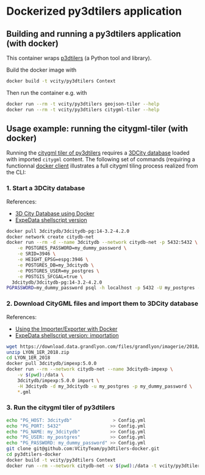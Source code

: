 # Dockerized py3dtilers application

## Building and running a py3dtilers application (with docker)

This container wraps [p3dtilers](https://github.com/VCityTeam/py3dtilers) (a Python tool and library).

Build the docker image with

```bash
docker build -t vcity/py3dtilers Context
```

Then run the container e.g. with

```bash
docker run --rm -t vcity/py3dtilers geojson-tiler --help
docker run --rm -t vcity/py3dtilers citygml-tiler --help
```

## Usage example: running the citygml-tiler (with docker)

Running the [citygml tiler of py3dtilers](https://github.com/VCityTeam/py3dtilers/blob/master/py3dtilers/CityTiler/README.md)
requires a [3DCity database](https://www.3dcitydb.org/3dcitydb/) loaded with imported `citygml` content.
The following set of commands (requiring a functionnal [docker client](https://en.wikipedia.org/wiki/Docker_(software)) 
illustrates a full citygml tiling process realized from the CLI: 

### 1. Start a 3DCity database
References:
* [3D City Database using Docker](https://3dcitydb-docs.readthedocs.io/en/version-2022.0/3dcitydb/docker.html)
* [ExpeData shellscript version](https://github.com/VCityTeam/ExpeData-Workflows_testing/blob/master/ShellScriptCallingDocker/LaunchDataBaseSingleServer.sh.j2)
```bash
docker pull 3dcitydb/3dcitydb-pg:14-3.2-4.2.0
docker network create citydb-net
docker run --rm -d --name 3dcitydb --network citydb-net -p 5432:5432 \
    -e POSTGRES_PASSWORD=my_dummy_password \
    -e SRID=3946 \
    -e HEIGHT_EPSG=espg:3946 \
    -e POSTGRES_DB=my_3dcitydb \
    -e POSTGRES_USER=my_postgres \
    -e POSTGIS_SFCGAL=true \
  3dcitydb/3dcitydb-pg:14-3.2-4.2.0
PGPASSWORD=my_dummy_password psql -h localhost -p 5432 -U my_postgres -d my_3dcitydb -c "\dt"
```

### 2. Download CityGML files and import them to 3DCity database
References:
* [Using the Importer/Exporter with Docker](https://3dcitydb-docs.readthedocs.io/en/version-2022.0/impexp/docker.html)
* [ExpeData shellscript version: importation](https://github.com/VCityTeam/ExpeData-Workflows_testing/blob/master/ShellScriptCallingDocker/DockerLoad3dCityDataBase.sh)
```bash
wget https://download.data.grandlyon.com/files/grandlyon/imagerie/2018/maquette/LYON_1ER_2018.zip
unzip LYON_1ER_2018.zip
cd LYON_1ER_2018
docker pull 3dcitydb/impexp:5.0.0
docker run --rm --network citydb-net --name 3dcitydb-impexp \
    -v $(pwd):/data \
    3dcitydb/impexp:5.0.0 import \
    -H 3dcitydb -d my_3dcitydb -u my_postgres -p my_dummy_password \
    *.gml
```

### 3. Run the citygml tiler of py3dtilers
```bash
echo "PG_HOST: 3dcitydb"               > Config.yml
echo "PG_PORT: 5432"                  >> Config.yml
echo "PG_NAME: my_3dcitydb"           >> Config.yml
echo "PG_USER: my_postgres"           >> Config.yml
echo "PG_PASSWORD: my_dummy_password" >> Config.yml
git clone git@github.com:VCityTeam/py3dtilers-docker.git
cd py3dtilers-docker
docker build -t vcity/py3dtilers Context
docker run --rm --network citydb-net -v $(pwd):/data -t vcity/py3dtilers citygml-tiler --db_config_path /data/Config.yml
```
